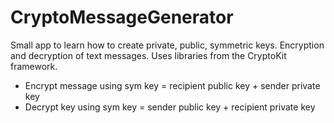 # CryptoMessageGenerator

Small app to learn how to create private, public, symmetric keys. Encryption and decryption of text messages. Uses libraries from the CryptoKit framework.

* Encrypt message using sym key = recipient public key + sender private key
* Decrypt key using sym key = sender public key + recipient private key


